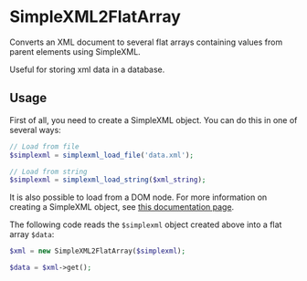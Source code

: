 SimpleXML2FlatArray
===================
Converts an XML document to several flat arrays containing values from parent
elements using SimpleXML.

Useful for storing xml data in a database.

Usage
-----
First of all, you need to create a SimpleXML object. You can do this in one of several ways:
```php
// Load from file
$simplexml = simplexml_load_file('data.xml');

// Load from string
$simplexml = simplexml_load_string($xml_string);
```
It is also possible to load from a DOM node. For more information on creating a SimpleXML object,
see [this documentation page](http://www.php.net/manual/en/ref.simplexml.php).

The following code reads the `$simplexml` object created above into a flat array `$data`:
```php
$xml = new SimpleXML2FlatArray($simplexml);

$data = $xml->get();
```
